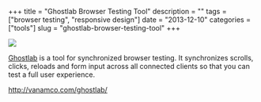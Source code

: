+++
title = "Ghostlab Browser Testing Tool"
description = ""
tags = ["browser testing", "responsive design"]
date = "2013-12-10"
categories = ["tools"]
slug = "ghostlab-browser-testing-tool"
+++


<div class="tool-screenshot mb1"><a href="http://vanamco.com/ghostlab/"><img id="bluga-thumbnail-2864" class="bluga-thumbnail custom" src="/media/bluga/
wt52a79283f11c2_custom.jpg"/></a></div><p><a href="http://vanamco.com/ghostlab/">Ghostlab</a> is a tool for synchronized browser testing. It synchronizes scrolls, clicks, reloads and form input across all connected clients so that you can test a full user experience.</p>

  
<p><a href="http://vanamco.com/ghostlab/">http://vanamco.com/ghostlab/</a></p>
      
